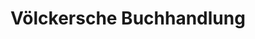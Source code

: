 ---
title: "Völckersche Buchhandlung"
url: /goch/voelckersche-buchhandlung-steinstrasse/
shop: Bücher
---